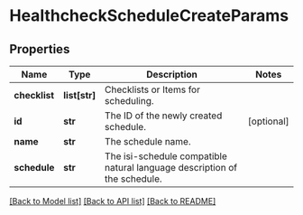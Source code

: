# HealthcheckScheduleCreateParams

## Properties
Name | Type | Description | Notes
------------ | ------------- | ------------- | -------------
**checklist** | **list[str]** | Checklists or Items for scheduling. | 
**id** | **str** | The ID of the newly created schedule. | [optional] 
**name** | **str** | The schedule name. | 
**schedule** | **str** | The isi-schedule compatible natural language description of the schedule. | 

[[Back to Model list]](../README.md#documentation-for-models) [[Back to API list]](../README.md#documentation-for-api-endpoints) [[Back to README]](../README.md)


